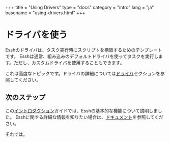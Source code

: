 +++
title = "Using Drivers"
type = "docs"
category = "intro"
lang = "ja"
basename = "using-drivers.html"
+++

# ドライバを使う

Esshのドライバは、タスク実行時にスクリプトを構築するためのテンプレートです。
Esshは通常、組み込みのデフォルトドライバを使ってタスクを実行します。ただし、カスタムドライバを使用することもできます。


これは高度なトピックです。ドライバの詳細については[ドライバ](/docs/ja/drivers.html)セクションを参照してください。

## 次のステップ

この[イントロダクション](/intro/ja/index.html)ガイドでは、Esshの基本的な機能について説明しました。 Esshに関する詳細な情報を知りたい場合は、[ドキュメント](/docs/ja/index.html)を参照してください。

それでは。
